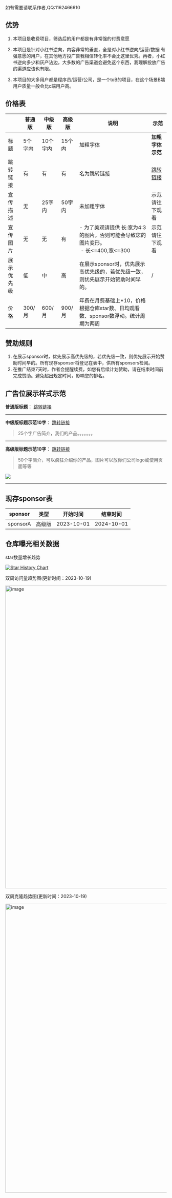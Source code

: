 
如有需要请联系作者,QQ:1162466610

## 优势

1. 本项目是收费项目，筛选后的用户都是有非常强的付费意愿
  
2. 本项目是针对小红书逆向，内容非常的垂直，全是对小红书逆向/运营/数据 有强意愿的用户，在其他地方投广告我相信转化率不会比这里优秀。再者，小红书逆向多少和灰产沾边，大多数的广告渠道会避免这个东西，我理解投放广告的渠道应该也有限。
  
3. 本项目的大多用户都是程序员/运营/公司，是一个toB的项目，在这个场景B端用户质量一般会比c端用户高。
  

## 价格表

|     | 普通版 | 中级版 | 高级版 | 说明  | 示范  |
| --- | --- | --- | --- | --- | --- |
| 标题  | 5个字内 | 10个字内 | 15个内 | 加粗字体 | **加粗字体示范** |
| 跳转链接 | 有   | 有   | 有   | 名为跳转链接 | [跳转链接](https://github.com/submato/xhscrawl) |
| 宣传描述 | 无   | 25字内 | 50字内 | 未加粗字体 | 示范请往下观看 |
| 宣传图片 | 无   | 无   | 有   | - 为了美观请提供 长:宽为4:3的图片，否则可能会导致您的图片变形。<br> - 长<=400,宽<=300 | 示范请往下观看 |
| 展示优先级 | 低   | 中   | 高   | 在展示sponsor时，优先展示高优先级的，若优先级一致，则优先展示开始赞助时间早的。 | /   |
| 价格  | 300/月 | 600/月 | 900/月 | 年费在月费基础上*10，价格根据仓库star数、日均观看数、sponsor数浮动。统计周期为两周 |     |


## 赞助规则
1. 在展示sponsor时，优先展示高优先级的，若优先级一致，则优先展示开始赞助时间早的。所有现存sponsor将登记在表中，供所有sponsors检阅。
2. 在推广结束7天时，作者会提醒续费，如您有后续计划赞助，请在结束时间前完成赞助。避免超出规定时间，影响您的排名。


## 广告位展示样式示范



**普通版标题**： [跳转链接](https://github.com/submato/xhscrawl)

---

**中级版标题示范10字**： [跳转链接](https://github.com/submato/xhscrawl)

> 25个字广告简介，我们的产品。。。。。。。


---

**高级版标题示范10字**： [跳转链接](https://github.com/submato/xhscrawl)

> 50个字简介，可以疯狂介绍你的产品，图片可以放你们公司logo或使用页面等等

![](https://i.imgur.com/IBItATn.png)

---

## 现存sponsor表

| sponsor | 类型  | 开始时间 | 结束时间 |
| --- | --- | --- | --- |
| sponsorA | 高级版 | 2023-10-01 | 2024-10-01 |



## 仓库曝光相关数据

star数量增长趋势

[![Star History Chart](https://api.star-history.com/svg?repos=submato/xhscrawl&type=Date)](https://star-history.com/#submato/xhscrawl&Date)



双周访问量趋势图(更新时间：2023-10-19)

<img width="945" alt="image" src="https://github.com/submato/xhscrawl/assets/55040284/89764092-9f37-4ada-931b-5624998497bc">

双周克隆趋势图(更新时间：2023-10-19)

<img width="902" alt="image" src="https://github.com/submato/xhscrawl/assets/55040284/dfcf42ed-671f-4a5d-852e-d66c1767e43f">




